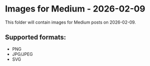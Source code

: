 # Images for Medium - 2026-02-09

This folder will contain images for Medium posts on 2026-02-09.

## Supported formats:
- PNG
- JPG/JPEG
- SVG
